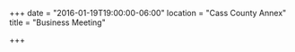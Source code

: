 +++
date = "2016-01-19T19:00:00-06:00"
location = "Cass County Annex"
title = "Business Meeting"

+++

